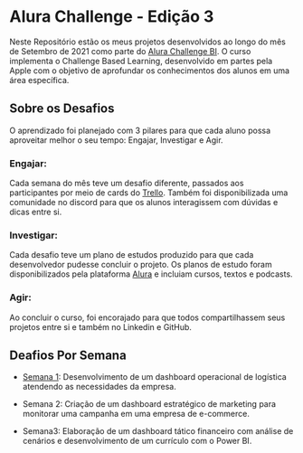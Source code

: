 # Alura Challenge - Edição 3

Neste Repositório estão os meus projetos desenvolvidos ao longo do mês de Setembro de 2021 como parte do [Alura Challenge BI](https://www.alura.com.br/challenges/bi/]). O curso implementa o Challenge Based Learning, desenvolvido em partes pela Apple com o objetivo de aprofundar os conhecimentos dos alunos em uma área específica.

## Sobre os Desafios

O aprendizado foi planejado com 3 pilares para que cada aluno possa aproveitar melhor o seu tempo: Engajar, Investigar e Agir.

### Engajar: 
  Cada semana do mês teve um desafio diferente, passados aos participantes por meio de cards do [Trello](https://trello.com). Também foi disponibilizada uma comunidade no discord para que os alunos interagissem com dúvidas e dicas entre si.

### Investigar: 
  Cada desafio teve um plano de estudos produzido para que cada desenvolvedor pudesse concluir o projeto. Os planos de estudo foram disponibilizados pela plataforma [Alura](https://www.alura.com.br/) e incluiam cursos, textos e podcasts.
  
### Agir:
  Ao concluir o curso, foi encorajado para que todos compartilhassem seus projetos entre si e também no Linkedin e GitHub. 

## Deafios Por Semana

* [Semana 1](https://bit.ly/Semana1_Alura): Desenvolvimento de um dashboard operacional de logística atendendo as necessidades da empresa.

* Semana 2: Criação de um dashboard estratégico de marketing para monitorar uma campanha em uma empresa de e-commerce.

* Semana3: Elaboração de um dashboard tático financeiro com análise de cenários e desenvolvimento de um currículo com o Power BI.






